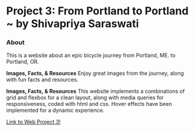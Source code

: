 # Project 3: From Portland to Portland ~ by Shivapriya Saraswati

### About

This is a website about an epic bicycle journey from Portland, ME. to Portland, OR.

**Images, Facts, & Resources**
Enjoy great images from the journey, along with fun facts and resources.

**Images, Facts, & Resources**
This website implements a combinations of grid and flexbox for a clean layout, along with media queries for responsiveness, coded with html and css. Hover effects have been implemented for a dynamic experience.


[Link to Web Project 3!](https://sivapriyaji.github.io/web_project_3/)


